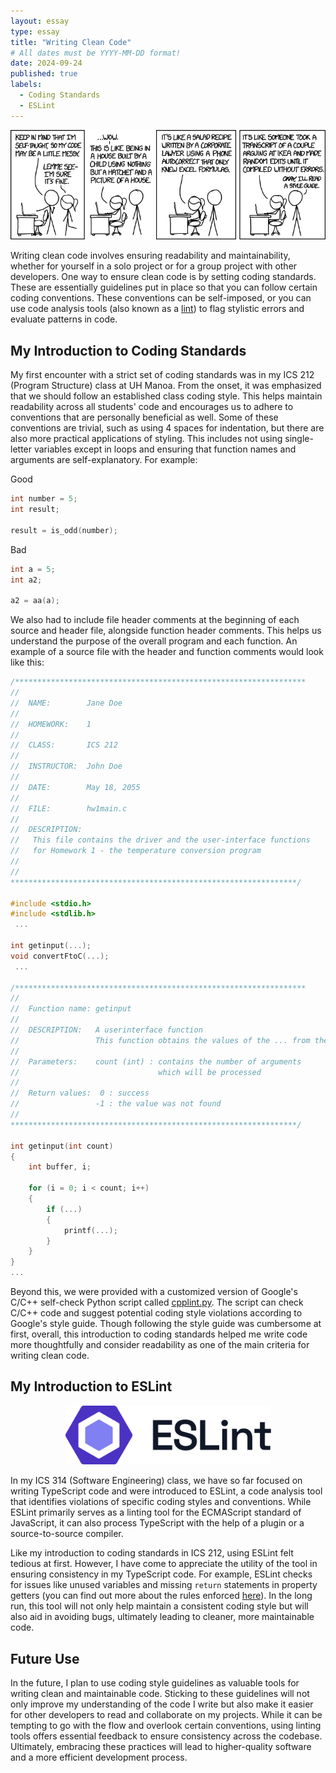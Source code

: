 ```yaml
---
layout: essay
type: essay
title: "Writing Clean Code"
# All dates must be YYYY-MM-DD format!
date: 2024-09-24
published: true
labels:
  - Coding Standards
  - ESLint
---
```


<div align="center">
    <img width="900px" class="rounded" src="../img/coding-standards/code_quality.png" alt="xkcd: Code Quality">
</div>

Writing clean code involves ensuring readability and maintainability, whether for yourself in a solo project or for a group project with other developers. One way to ensure clean code is by setting coding standards. These are essentially guidelines put in place so that you can follow certain coding conventions. These conventions can be self-imposed, or you can use code analysis tools (also known as a [lint](https://en.wikipedia.org/wiki/Lint_(software))) to flag stylistic errors and evaluate patterns in code.

## My Introduction to Coding Standards

My first encounter with a strict set of coding standards was in my ICS 212 (Program Structure) class at UH Manoa. From the onset, it was emphasized that we should follow an established class coding style. This helps maintain readability across all students' code and encourages us to adhere to conventions that are personally beneficial as well. Some of these conventions are trivial, such as using 4 spaces for indentation, but there are also more practical applications of styling. This includes not using single-letter variables except in loops and ensuring that function names and arguments are self-explanatory. For example:

Good
```c
int number = 5;
int result;

result = is_odd(number);
```

Bad
```c
int a = 5;
int a2;

a2 = aa(a);
```

We also had to include file header comments at the beginning of each source and header file, alongside function header comments. This helps us understand the purpose of the overall program and each function. An example of a source file with the header and function comments would look like this:

```c
/*****************************************************************
//
//  NAME:        Jane Doe
//
//  HOMEWORK:    1
//
//  CLASS:       ICS 212
//
//  INSTRUCTOR:  John Doe
//
//  DATE:        May 18, 2055
//
//  FILE:        hw1main.c
//
//  DESCRIPTION:
//   This file contains the driver and the user-interface functions
//   for Homework 1 - the temperature conversion program
//
//
****************************************************************/

#include <stdio.h>
#include <stdlib.h>
 ...

int getinput(...);
void convertFtoC(...);
 ...

/*****************************************************************
//
//  Function name: getinput
//
//  DESCRIPTION:   A userinterface function
//                 This function obtains the values of the ... from the user
//
//  Parameters:    count (int) : contains the number of arguments
//                               which will be processed
//
//  Return values:  0 : success
//                 -1 : the value was not found
//
****************************************************************/

int getinput(int count)
{
    int buffer, i;

    for (i = 0; i < count; i++)
    {
        if (...)
        {
            printf(...);
        }
    }
}
...
```

Beyond this, we were provided with a customized version of Google's C/C++ self-check Python script called [cpplint.py](https://github.com/google/styleguide/blob/gh-pages/cpplint/cpplint.py). The script can check C/C++ code and suggest potential coding style violations according to Google's style guide. Though following the style guide was cumbersome at first, overall, this introduction to coding standards helped me write code more thoughtfully and consider readability as one of the main criteria for writing clean code.

## My Introduction to ESLint

<div align="center">
    <img width="330px" class="rounded pe-4" src="../img/coding-standards/eslint-logo.svg" alt="ESLint Logo">
</div>

In my ICS 314 (Software Engineering) class, we have so far focused on writing TypeScript code and were introduced to ESLint, a code analysis tool that identifies violations of specific coding styles and conventions. While ESLint primarily serves as a linting tool for the ECMAScript standard of JavaScript, it can also process TypeScript with the help of a plugin or a source-to-source compiler.

Like my introduction to coding standards in ICS 212, using ESLint felt tedious at first. However, I have come to appreciate the utility of the tool in ensuring consistency in my TypeScript code. For example, ESLint checks for issues like unused variables and missing `return` statements in property getters (you can find out more about the rules enforced [here](https://eslint.org/docs/latest/rules/)). In the long run, this tool will not only help maintain a consistent coding style but will also aid in avoiding bugs, ultimately leading to cleaner, more maintainable code.

## Future Use 

In the future, I plan to use coding style guidelines as valuable tools for writing clean and maintainable code. Sticking to these guidelines will not only improve my understanding of the code I write but also make it easier for other developers to read and collaborate on my projects. While it can be tempting to go with the flow and overlook certain conventions, using linting tools offers essential feedback to ensure consistency across the codebase. Ultimately, embracing these practices will lead to higher-quality software and a more efficient development process.
